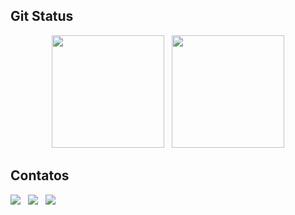 
## Git Status
<div align="center" href="https://github.com/maikonhenriqu9">
    <img loading="lazy" height="180em" src="https://github-readme-stats.vercel.app/api?username=idiotmoose&show_icons=true&theme=dark&count_private=true"/>
    &nbsp;
    <img loading="lazy" height="180em" src="https://github-readme-stats.vercel.app/api/top-langs/?username=idiotmoose&layout=compact&theme=dark"/>    
</div>





## Contatos
<a href="https:instagram.com/idiotmoosee" target="_blank"><img src="https://img.shields.io/badge/-Instagram-%23E4405F?style=for-the-badge&logo=instagram&logoColor=white" target="_blank"></a>
&nbsp;
<a href="https:www.linkedin.com/in/giovanna-sumaiyah" target="_blank"><img src="https://img.shields.io/badge/-LinkedIn-%230077B5?style=for-the-badge&logo=linkedin&logoColor=white" target="_blank"></a>
&nbsp;
<a href="mailto:sumaiyahgiovanna@gmail.com"><img src="https://img.shields.io/badge/-Gmail-%23333?style=for-the-badge&logo=gmail&logoColor=white" target="_blank"></a>
